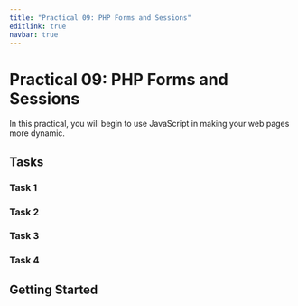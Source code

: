 ```yaml
---
title: "Practical 09: PHP Forms and Sessions"
editlink: true
navbar: true
---
```


# Practical 09: PHP Forms and Sessions

In this practical, you will begin to use JavaScript in making your web pages more dynamic.

## Tasks

### Task 1

### Task 2

### Task 3

### Task 4

## Getting Started

<!-- ::: warning SUBMISSION
**Complete the given practical and submit it as your lecture attendance for Week 10.**
::: -->
